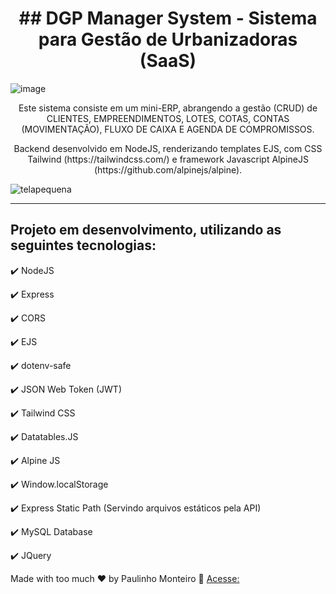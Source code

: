 <h1 align="center">
## DGP Manager System - Sistema para Gestão de Urbanizadoras (SaaS)
</h1>

![image](https://user-images.githubusercontent.com/52004768/83304437-3f47d680-a1d5-11ea-9060-7e1608396540.png)  

<p align="center">Este sistema consiste em um mini-ERP, abrangendo a gestão (CRUD) de CLIENTES, EMPREENDIMENTOS, LOTES, COTAS, CONTAS (MOVIMENTAÇÃO), FLUXO DE CAIXA E AGENDA DE COMPROMISSOS.</p>

<p align="center">Backend desenvolvido em NodeJS, renderizando templates EJS, com CSS Tailwind (https://tailwindcss.com/) e framework Javascript AlpineJS (https://github.com/alpinejs/alpine).</p>

![telapequena](https://user-images.githubusercontent.com/52004768/83314606-9e1b4900-a1f1-11ea-9223-b5cf98d33f66.gif)

<hr />


## Projeto em desenvolvimento, utilizando as seguintes tecnologias:

✔️ NodeJS

✔️ Express

✔️ CORS

✔️ EJS

✔️ dotenv-safe

✔️ JSON Web Token (JWT)

✔️ Tailwind CSS

✔️ Datatables.JS

✔️ Alpine JS

✔️ Window.localStorage

✔️ Express Static Path (Servindo arquivos estáticos pela API)

✔️ MySQL Database

✔️ JQuery


Made with too much ♥ by Paulinho Monteiro :wave: [Acesse:](http://www.paulinhomonteiro.com)
